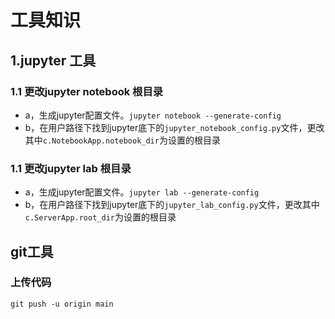 # 工具知识



## 1.jupyter 工具

### 1.1 更改jupyter notebook 根目录
+ a，生成jupyter配置文件。`jupyter notebook --generate-config`
+ b，在用户路径下找到jupyter底下的`jupyter_notebook_config.py`文件，更改其中`c.NotebookApp.notebook_dir`为设置的根目录

### 1.1 更改jupyter lab 根目录
+ a，生成jupyter配置文件。`jupyter lab --generate-config`
+ b，在用户路径下找到jupyter底下的`jupyter_lab_config.py`文件，更改其中`c.ServerApp.root_dir`为设置的根目录



## git工具

### 上传代码
`git push -u origin main`